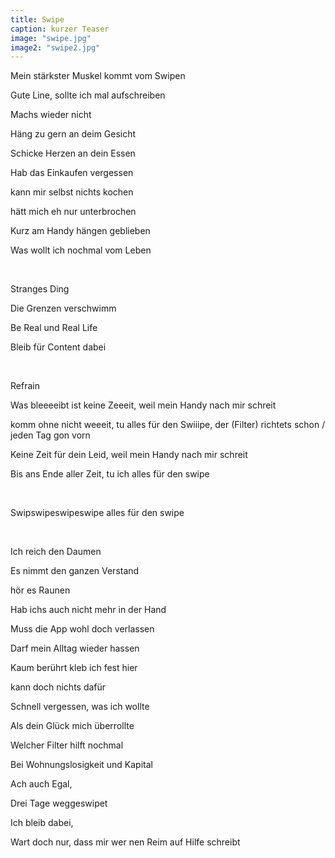 ```yaml
---
title: Swipe
caption: kurzer Teaser
image: "swipe.jpg"
image2: "swipe2.jpg"
---
```


Mein stärkster Muskel kommt vom Swipen

Gute Line, sollte ich mal aufschreiben

Machs wieder nicht

Häng zu gern an deim Gesicht

Schicke Herzen an dein Essen

Hab das Einkaufen vergessen

kann mir selbst nichts kochen

hätt mich eh nur unterbrochen

Kurz am Handy hängen geblieben

Was wollt ich nochmal vom Leben

<br />

Stranges Ding

Die Grenzen verschwimm

Be Real und Real Life

Bleib für Content dabei

<br />

Refrain

Was bleeeeibt ist keine Zeeeit, weil mein Handy nach mir schreit

komm ohne nicht weeeit, tu alles für den Swiiipe, der (Filter) richtets schon / jeden Tag gon vorn

Keine Zeit für dein Leid, weil mein Handy nach mir schreit

Bis ans Ende aller Zeit, tu ich alles für den swipe

<br />

Swipswipeswipeswipe alles für den swipe

<br />

Ich reich den Daumen

Es nimmt den ganzen Verstand

hör es Raunen

Hab ichs auch nicht mehr in der Hand

Muss die App wohl doch verlassen

Darf mein Alltag wieder hassen

Kaum berührt kleb ich fest hier

kann doch nichts dafür

Schnell vergessen, was ich wollte

Als dein Glück mich überrollte

Welcher Filter hilft nochmal

Bei Wohnungslosigkeit und Kapital

Ach auch Egal,

Drei Tage weggeswipet

Ich bleib dabei,

Wart doch nur, dass mir wer nen Reim auf Hilfe schreibt
